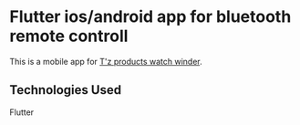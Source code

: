 # Flutter ios/android app for bluetooth remote controll

This is a mobile app for [T'z products watch winder](https://tzproducts.jp/).

## Technologies Used

Flutter
